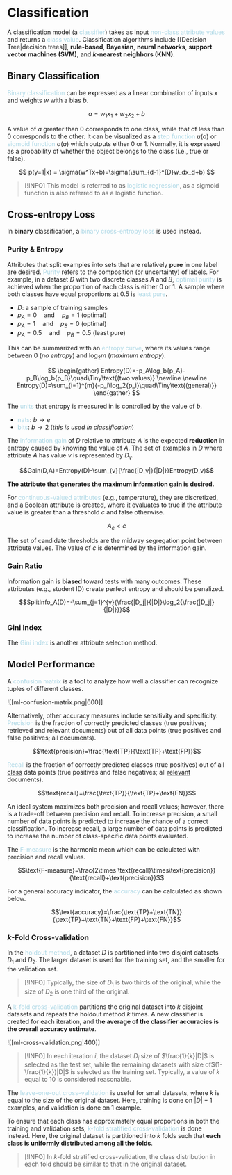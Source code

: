 # Classification

A classification model (a <span style = "color:lightblue">classifier</span>) takes as input <span style = "color:lightblue">non-class attribute values</span> and returns a <span style = "color:lightblue">class value</span>. Classification algorithms include [[Decision Tree|decision trees]], **rule-based**, **Bayesian**, **neural networks**, **support vector machines (SVM)**, and ***k*-nearest neighbors (KNN)**.

## Binary Classification

<span style = "color:lightblue">Binary classification</span> can be expressed as a linear combination of inputs $x$ and weights $w$ with a bias $b$.

$$
a = w_1x_1+w_2x_2+b
$$

A value of $a$ greater than $0$ corresponds to one class, while that of less than $0$ corresponds to the other. It can be visualized as a <span style = "color:lightblue">step function</span> $u(a)$ or <span style = "color:lightblue">sigmoid function</span> $\sigma(a)$ which outputs either $0$ or $1$. Normally, it is expressed as a probability of whether the object belongs to the class (i.e., true or false).

$$
p(y=1|x) = \sigma(w^Tx+b)=\sigma(\sum_{d-1}^{D}w_dx_d+b)
$$

> [!INFO]
> This model is referred to as <span style = "color:lightblue">logistic regression</span>, as a sigmoid function is also referred to as a logistic function.

## Cross-entropy Loss

In **binary** classification, a <span style = "color:lightblue">binary cross-entropy loss</span> is used instead.


### Purity & Entropy
Attributes that split examples into sets that are relatively **pure** in one label are desired. <span style = "color:lightblue">Purity</span> refers to the composition (or uncertainty) of labels. For example, in a dataset $D$ with two discrete classes $A$ and $B$, <span style = "color:lightblue">optimal purity</span> is achieved when the proportion of each class is either $0$ or $1$. A sample where both classes have equal proportions at $0.5$ is <span style = "color:lightblue">least pure</span>.
- $D$: a sample of training samples
- $p_A=0\quad\text{and}\quad p_B=1$ (optimal)
- $p_A=1\quad\text{and}\quad p_B=0$ (optimal)
- $p_A=0.5\quad\text{and}\quad p_B=0.5$ (least pure)

This can be summarized with an <span style = "color:lightblue">entropy curve</span>, where its values range between $0$ (*no entropy*) and $\log_2{m}$ (*maximum entropy*).

$$
\begin{gather}
Entropy(D)=-p_A\log_b{p_A}-p_B\log_b{p_B}\quad\Tiny\text{(two values)} \newline \newline
Entropy(D)=\sum_{i=1}^{m}{-p_i\log_2{p_i}\quad\Tiny\text{(general)}}
\end{gather}
$$

The <span style = "color:lightblue">units</span> that entropy is measured in is controlled by the value of $b$.
- <span style = "color:lightblue">nats</span>: $b\rightarrow e$
- <span style = "color:lightblue">bits</span>: $b\rightarrow 2$ (*this is used in classification*)

The <span style = "color:lightblue">information gain</span> of $D$ relative to attribute $A$ is the expected **reduction** in entropy caused by knowing the value of $A$. The set of examples in $D$ where attribute $A$ has value $v$ is represented by $D_v$.

$$Gain(D,A)=Entropy(D)-\sum_{v}{\frac{|D_v|}{|D|}}Entropy(D_v)$$

**The attribute that generates the maximum information gain is desired.**

For <span style = "color:lightblue">continuous-valued attributes</span> (e.g., temperature), they are discretized, and a Boolean attribute is created, where it evaluates to true if the attribute value is greater than a threshold $c$ and false otherwise.

$$A_c<c$$

The set of candidate thresholds are the midway segregation point between attribute values. The value of $c$ is determined by the information gain.

### Gain Ratio
Information gain is **biased** toward tests with many outcomes. These attributes (e.g., student ID) create perfect entropy and should be penalized.

$$SplitInfo_A(D)=-\sum_{j=1}^{v}{\frac{|D_j|}{|D|}\log_2{\frac{|D_j|}{|D|}}}$$
### Gini Index
The <span style = "color:lightblue">Gini index</span> is another attribute selection method.

## Model Performance

A <span style = "color:lightblue">confusion matrix</span> is a tool to analyze how well a classifier can recognize tuples of different classes.

![[ml-confusion-matrix.png|600]]

Alternatively, other accuracy measures include sensitivity and specificity. <span style = "color:lightblue">Precision</span> is the fraction of correctly predicted classes (true positives; retrieved and relevant documents) out of all data points (true positives and false positives; all documents).

$$\text{precision}=\frac{\text{TP}}{\text{TP}+\text{FP}}$$

<span style = "color:lightblue">Recall</span> is the fraction of correctly predicted classes (true positives) out of all <u>class</u> data points (true positives and false negatives; all <u>relevant</u> documents).

$$\text{recall}=\frac{\text{TP}}{\text{TP}+\text{FN}}$$

An ideal system maximizes both precision and recall values; however, there is a trade-off between precision and recall. To increase precision, a small number of data points is predicted to increase the chance of a correct classification. To increase recall, a large number of data points is predicted to increase the number of class-specific data points evaluated.

The <span style = "color:lightblue">F-measure</span> is the harmonic mean which can be calculated with precision and recall values.

$$\text{F-measure}=\frac{2\times \text{recall}\times\text{precision}}{\text{recall}+\text{precision}}$$

For a general accuracy indicator, the <span style = "color:lightblue">accuracy</span> can be calculated as shown below.

$$\text{accuracy}=\frac{\text{TP}+\text{TN}}{\text{TP}+\text{TN}+\text{FP}+\text{FN}}$$
### $k$-Fold Cross-validation
In the <span style = "color:lightblue">holdout method</span>, a dataset $D$ is partitioned into two disjoint datasets $D_1$ and $D_2$. The larger dataset is used for the training set, and the smaller for the validation set.

> [!INFO]
> Typically, the size of $D_1$ is two thirds of the original, while the size of $D_2$ is one third of the original.

A <span style = "color:lightblue">k-fold cross-validation</span> partitions the original dataset into $k$ disjoint datasets and repeats the holdout method $k$ times. A new classifier is created for each iteration, and **the average of the classifier accuracies is the overall accuracy estimate**.

![[ml-cross-validation.png|400]]

> [!INFO]
> In each iteration $i$, the dataset $D_i$ size of $\frac{1}{k}|D|$ is selected as the test set, while the remaining datasets with size of$(1-\frac{1}{k})|D|$ is selected as the training set. Typically, a value of $k$ equal to $10$ is considered reasonable.

The <span style = "color:lightblue">leave-one-out cross-validation</span> is useful for small datasets, where $k$ is equal to the size of the original dataset. Here, training is done on $|D|-1$ examples, and validation is done on $1$ example.

To ensure that each class has approximately equal proportions in both the training and validation sets, <span style = "color:lightblue">k-fold stratified cross-validation</span> is done instead. Here, the original dataset is partitioned into $k$ folds such that **each class is uniformly distributed among all the folds**.

> [!INFO]
> In $k$-fold stratified cross-validation, the class distribution in each fold should be similar to that in the original dataset.
